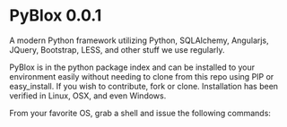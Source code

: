 PyBlox  0.0.1
================

A modern Python framework utilizing Python, SQLAlchemy, Angularjs, JQuery, Bootstrap, LESS, and other stuff we use regularly.

PyBlox is in the python package index and can be installed to your environment easily without needing to clone from this repo using PIP or easy_install. If you wish to contribute, fork or clone. Installation has been verified in Linux, OSX, and even Windows.

From your favorite OS, grab a shell and issue the following commands: